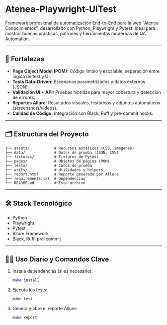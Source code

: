 
# Atenea-Playwright-UITest

Framework profesional de automatización End-to-End para la web "Atenea Conocimientos", desarrollado con Python, Playwright y Pytest. Ideal para mostrar buenas prácticas, patrones y herramientas modernas de QA Automation.

---

## 🚀 Fortalezas

- **Page Object Model (POM):** Código limpio y escalable, separación entre lógica de test y UI.
- **Tests Data-Driven:** Escenarios parametrizados y datos externos (JSON).
- **Validación UI + API:** Pruebas híbridas para mayor cobertura y detección de errores.
- **Reportes Allure:** Resultados visuales, históricos y adjuntos automáticos (screenshots/videos).
- **Calidad de Código:** Integración con Black, Ruff y pre-commit hooks.

---

## 🗂️ Estructura del Proyecto

```
├── assets/           # Recursos estáticos (CSS, imágenes)
├── data/             # Datos de prueba (JSON, CSV)
├── fixtures/         # Fixtures de Pytest
├── pages/            # Objetos de página (POM)
├── tests/            # Casos de prueba
├── utils/            # Utilidades y helpers
├── report.html       # Reporte generado por Allure
├── requirements.txt  # Dependencias
└── README.md         # Este archivo
```

---

## 🛠️ Stack Tecnológico

- Python
- Playwright
- Pytest
- Allure Framework
- Black, Ruff, pre-commit

---

## 🏃‍♂️ Uso Diario y Comandos Clave

1. Instala dependencias (si es necesario):
   ```bash
   make install
   ```
2. Ejecuta los tests:
   ```bash
   make test
   ```
3. Genera y abre el reporte Allure:
   ```bash
   make report
   ```
